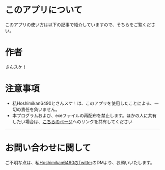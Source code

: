 # このアプリについて
このアプリの使い方は以下の記事で紹介していますので、そちらをご覧ください。

# 作者
さんスケ！

# 注意事項
- 私Hoshimikan6490とさんスケ！は、このアプリを使用したことによる、一切の責任を負いません。
- 本プログラムおよび、exeファイルの再配布を禁止します。ほかの人に共有したい場合は、[こちらのページ](https://github.com/Hoshimikan6490/Mcfanction-to-Makecode)へのリンクを共有してください

---
# お問い合わせに関して
ご不明な点は、私[Hoshimikan6490のTwitter](https://www.twitter.com/hoshimikan6490)のDMより、お願いいたします。
